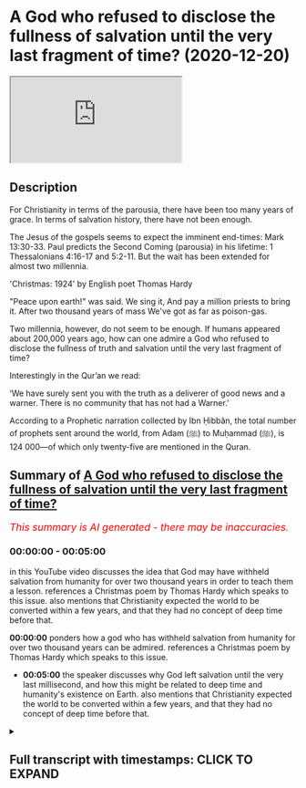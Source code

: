 # A God who refused to disclose the fullness of salvation until the very last fragment of time? (2020-12-20)

<iframe loading='lazy' src='https://www.youtube.com/embed/j5-OShW1_Zs'></iframe>

## Description

For Christianity in terms of the parousia, there have been too many years of grace. In terms of salvation history, there have not been enough. 

The Jesus of the gospels seems to expect the imminent end-times: Mark 13:30-33. Paul predicts the Second Coming (parousia) in his lifetime: 1 Thessalonians 4:16-17 and 5:2-11. But the wait has been extended for almost two millennia.  

'Christmas: 1924' by English poet Thomas Hardy

"Peace upon earth!" was said. We sing it,
And pay a million priests to bring it.
After two thousand years of mass
We've got as far as poison-gas.

Two millennia, however, do not seem to be enough. If humans appeared about 200,000 years ago, how can one admire a God who refused to disclose the fullness of truth and salvation until the very last fragment of time? 

Interestingly in the Qur’an we read:

‘We have surely sent you with the truth as a deliverer of good news and a warner. There is no community that has not had a Warner.'

According to a Prophetic narration collected by Ibn Ḥibbân, the total number of prophets sent around the world, from Adam (ﷺ) to Muḥammad (ﷺ), is 124 000—of which only twenty-five are mentioned in the Quran.

## Summary of [A God who refused to disclose the fullness of salvation until the very last fragment of time?](https://www.youtube.com/watch?v=j5-OShW1_Zs)


*<span style="color:red; font-size:125%">This summary is AI generated - there may be inaccuracies</span>. [](/)*

### <a onclick="modifyYTiframeseektime('0')">00:00:00</a> - <a onclick="modifyYTiframeseektime('300')">00:05:00</a>

in this YouTube video discusses the idea that God may have withheld salvation from humanity for over two thousand years in order to teach them a lesson. references a Christmas poem by Thomas Hardy which speaks to this issue. also mentions that Christianity expected the world to be converted within a few years, and that they had no concept of deep time before that.

**<a onclick="modifyYTiframeseektime('0')">00:00:00</a>** ponders how a god who has withheld salvation from humanity for over two thousand years can be admired. references a Christmas poem by Thomas Hardy which speaks to this issue.
* **<a onclick="modifyYTiframeseektime('300')">00:05:00</a>** the speaker discusses why God left salvation until the very last millisecond, and how this might be related to deep time and humanity's existence on Earth. also mentions that Christianity expected the world to be converted within a few years, and that they had no concept of deep time before that.

<details><summary><h2>Full transcript with timestamps: CLICK TO EXPAND</h2></summary>

<a onclick="modifyYTiframeseektime('1')">0:00:01</a> hello i've been pondering this  
<a onclick="modifyYTiframeseektime('3')">0:00:03</a> question how can one admire a god  
<a onclick="modifyYTiframeseektime('7')">0:00:07</a> who refused to disclose the fullness of  
<a onclick="modifyYTiframeseektime('10')">0:00:10</a> truth  
<a onclick="modifyYTiframeseektime('11')">0:00:11</a> and salvation until the very last  
<a onclick="modifyYTiframeseektime('15')">0:00:15</a> fragment of time now explain  
<a onclick="modifyYTiframeseektime('18')">0:00:18</a> what i mean by this in christianity for  
<a onclick="modifyYTiframeseektime('21')">0:00:21</a> christianity in terms of the parousia  
<a onclick="modifyYTiframeseektime('23')">0:00:23</a> that's the technical term uh some people  
<a onclick="modifyYTiframeseektime('26')">0:00:26</a> use for the second coming of jesus  
<a onclick="modifyYTiframeseektime('30')">0:00:30</a> for christianity there have been too  
<a onclick="modifyYTiframeseektime('32')">0:00:32</a> many years of grace  
<a onclick="modifyYTiframeseektime('35')">0:00:35</a> in terms of salvation history there have  
<a onclick="modifyYTiframeseektime('37')">0:00:37</a> not  
<a onclick="modifyYTiframeseektime('38')">0:00:38</a> been enough let me explain what i mean  
<a onclick="modifyYTiframeseektime('41')">0:00:41</a> jesus uh the jesus of the four gospels  
<a onclick="modifyYTiframeseektime('44')">0:00:44</a> in the new testament seems to expect the  
<a onclick="modifyYTiframeseektime('46')">0:00:46</a> imminent  
<a onclick="modifyYTiframeseektime('47')">0:00:47</a> end times so uh in  
<a onclick="modifyYTiframeseektime('50')">0:00:50</a> mark's gospel for example in chapter 13  
<a onclick="modifyYTiframeseektime('53')">0:00:53</a> verse 30 it reads  
<a onclick="modifyYTiframeseektime('55')">0:00:55</a> and this is about the destruction of the  
<a onclick="modifyYTiframeseektime('56')">0:00:56</a> temple the whole chapter's about the  
<a onclick="modifyYTiframeseektime('58')">0:00:58</a> the signs of the end the destruction of  
<a onclick="modifyYTiframeseektime('60')">0:01:00</a> the temple and the return of the son of  
<a onclick="modifyYTiframeseektime('62')">0:01:02</a> man  
<a onclick="modifyYTiframeseektime('63')">0:01:03</a> who comes in glory and great power  
<a onclick="modifyYTiframeseektime('67')">0:01:07</a> and then after this jesus says truly i  
<a onclick="modifyYTiframeseektime('69')">0:01:09</a> tell you  
<a onclick="modifyYTiframeseektime('70')">0:01:10</a> this generation the generation of people  
<a onclick="modifyYTiframeseektime('72')">0:01:12</a> then living  
<a onclick="modifyYTiframeseektime('73')">0:01:13</a> will not pass away until all these  
<a onclick="modifyYTiframeseektime('76')">0:01:16</a> things  
<a onclick="modifyYTiframeseektime('76')">0:01:16</a> have taken place heaven and earth will  
<a onclick="modifyYTiframeseektime('78')">0:01:18</a> pass away  
<a onclick="modifyYTiframeseektime('80')">0:01:20</a> but my words will not pass away but of  
<a onclick="modifyYTiframeseektime('83')">0:01:23</a> that day or hour no one knows  
<a onclick="modifyYTiframeseektime('85')">0:01:25</a> neither the angels in heaven nor the son  
<a onclick="modifyYTiframeseektime('88')">0:01:28</a> but only the father so the precise  
<a onclick="modifyYTiframeseektime('90')">0:01:30</a> timing is unknown  
<a onclick="modifyYTiframeseektime('92')">0:01:32</a> but this generation truly i tell you  
<a onclick="modifyYTiframeseektime('95')">0:01:35</a> will not pass away until the second  
<a onclick="modifyYTiframeseektime('98')">0:01:38</a> coming  
<a onclick="modifyYTiframeseektime('99')">0:01:39</a> uh occurs and that's uh imminence or  
<a onclick="modifyYTiframeseektime('101')">0:01:41</a> imminence means  
<a onclick="modifyYTiframeseektime('102')">0:01:42</a> and just to back up this uh reading uh  
<a onclick="modifyYTiframeseektime('106')">0:01:46</a> here is um a huge  
<a onclick="modifyYTiframeseektime('109')">0:01:49</a> copy of the oxford bible commentary uh  
<a onclick="modifyYTiframeseektime('112')">0:01:52</a> published by ox university press it's  
<a onclick="modifyYTiframeseektime('114')">0:01:54</a> one of the  
<a onclick="modifyYTiframeseektime('115')">0:01:55</a> the standard reference works uh for  
<a onclick="modifyYTiframeseektime('117')">0:01:57</a> academics and students  
<a onclick="modifyYTiframeseektime('119')">0:01:59</a> of the new testament and the whole bible  
<a onclick="modifyYTiframeseektime('121')">0:02:01</a> and if you look up the passage i've just  
<a onclick="modifyYTiframeseektime('123')">0:02:03</a> read  
<a onclick="modifyYTiframeseektime('124')">0:02:04</a> in here um it says i'll just quote one  
<a onclick="modifyYTiframeseektime('126')">0:02:06</a> sentence  
<a onclick="modifyYTiframeseektime('127')">0:02:07</a> the end will come within the lifetime of  
<a onclick="modifyYTiframeseektime('130')">0:02:10</a> the present generation  
<a onclick="modifyYTiframeseektime('132')">0:02:12</a> um it's just interpreting that so the  
<a onclick="modifyYTiframeseektime('134')">0:02:14</a> end will come the end of the world the  
<a onclick="modifyYTiframeseektime('136')">0:02:16</a> second coming will come within the  
<a onclick="modifyYTiframeseektime('137')">0:02:17</a> lifetime  
<a onclick="modifyYTiframeseektime('138')">0:02:18</a> of the present generation meaning the  
<a onclick="modifyYTiframeseektime('139')">0:02:19</a> generation of course  
<a onclick="modifyYTiframeseektime('141')">0:02:21</a> of those living at that time um  
<a onclick="modifyYTiframeseektime('145')">0:02:25</a> and it's not just the jesus of the  
<a onclick="modifyYTiframeseektime('147')">0:02:27</a> gospels who uh  
<a onclick="modifyYTiframeseektime('148')">0:02:28</a> speaks this way paul the apostle paul  
<a onclick="modifyYTiframeseektime('151')">0:02:31</a> predicts the second coming  
<a onclick="modifyYTiframeseektime('152')">0:02:32</a> the parousia in his lifetime as well  
<a onclick="modifyYTiframeseektime('156')">0:02:36</a> and uh if we look at the bible again to  
<a onclick="modifyYTiframeseektime('159')">0:02:39</a> a passage in his first letter to the  
<a onclick="modifyYTiframeseektime('163')">0:02:43</a> thessalonians  
<a onclick="modifyYTiframeseektime('164')">0:02:44</a> chapter 4 verse 16 um  
<a onclick="modifyYTiframeseektime('168')">0:02:48</a> in fact i'll read back to verse 13 but i  
<a onclick="modifyYTiframeseektime('170')">0:02:50</a> but we do not want you so he's writing  
<a onclick="modifyYTiframeseektime('172')">0:02:52</a> to the thessalonians there's a  
<a onclick="modifyYTiframeseektime('173')">0:02:53</a> a small group of gentile christians in  
<a onclick="modifyYTiframeseektime('176')">0:02:56</a> thessalonica in  
<a onclick="modifyYTiframeseektime('177')">0:02:57</a> what we call greece today and he said he  
<a onclick="modifyYTiframeseektime('180')">0:03:00</a> writes to them  
<a onclick="modifyYTiframeseektime('180')">0:03:00</a> saying but we do not want you to be  
<a onclick="modifyYTiframeseektime('183')">0:03:03</a> uninformed brothers and sisters about  
<a onclick="modifyYTiframeseektime('185')">0:03:05</a> those who have died  
<a onclick="modifyYTiframeseektime('186')">0:03:06</a> so that you may not grieve as others do  
<a onclick="modifyYTiframeseektime('189')">0:03:09</a> i have  
<a onclick="modifyYTiframeseektime('190')">0:03:10</a> no hope we who are alive  
<a onclick="modifyYTiframeseektime('194')">0:03:14</a> who are left until the coming of jesus  
<a onclick="modifyYTiframeseektime('196')">0:03:16</a> will by no means precede those  
<a onclick="modifyYTiframeseektime('198')">0:03:18</a> who have died for the lord himself with  
<a onclick="modifyYTiframeseektime('201')">0:03:21</a> a cry of command and with the arch  
<a onclick="modifyYTiframeseektime('203')">0:03:23</a> angels calling but the sound of god's  
<a onclick="modifyYTiframeseektime('205')">0:03:25</a> trumpet will descend from heaven  
<a onclick="modifyYTiframeseektime('207')">0:03:27</a> and the dead in christ will rise first  
<a onclick="modifyYTiframeseektime('211')">0:03:31</a> so uh we who are alive so we who are  
<a onclick="modifyYTiframeseektime('214')">0:03:34</a> left alive  
<a onclick="modifyYTiframeseektime('215')">0:03:35</a> uh so so no need to grieve even those  
<a onclick="modifyYTiframeseektime('217')">0:03:37</a> who will  
<a onclick="modifyYTiframeseektime('218')">0:03:38</a> you know pre-decease them uh when that  
<a onclick="modifyYTiframeseektime('221')">0:03:41</a> when the uh when the second coming  
<a onclick="modifyYTiframeseektime('223')">0:03:43</a> occurs uh we will all be raised uh  
<a onclick="modifyYTiframeseektime('226')">0:03:46</a> from the dead and the dead in christ  
<a onclick="modifyYTiframeseektime('228')">0:03:48</a> will rise  
<a onclick="modifyYTiframeseektime('229')">0:03:49</a> first so but clearly there's an  
<a onclick="modifyYTiframeseektime('232')">0:03:52</a> expectation there  
<a onclick="modifyYTiframeseektime('233')">0:03:53</a> that he will be alive at the second  
<a onclick="modifyYTiframeseektime('235')">0:03:55</a> coming that will happen in his  
<a onclick="modifyYTiframeseektime('237')">0:03:57</a> generation  
<a onclick="modifyYTiframeseektime('238')">0:03:58</a> and the following the following chapter  
<a onclick="modifyYTiframeseektime('240')">0:04:00</a> verse chapter 5 verse 211  
<a onclick="modifyYTiframeseektime('242')">0:04:02</a> also says the same thing  
<a onclick="modifyYTiframeseektime('246')">0:04:06</a> but the weight has been extended  
<a onclick="modifyYTiframeseektime('249')">0:04:09</a> for almost 2 000 years or over 2 000  
<a onclick="modifyYTiframeseektime('252')">0:04:12</a> years now  
<a onclick="modifyYTiframeseektime('253')">0:04:13</a> so as i said for christianity in terms  
<a onclick="modifyYTiframeseektime('255')">0:04:15</a> of the prusia  
<a onclick="modifyYTiframeseektime('256')">0:04:16</a> there have been too many years of grace  
<a onclick="modifyYTiframeseektime('258')">0:04:18</a> because it should have happened the end  
<a onclick="modifyYTiframeseektime('260')">0:04:20</a> already but in terms of salvation  
<a onclick="modifyYTiframeseektime('263')">0:04:23</a> history  
<a onclick="modifyYTiframeseektime('263')">0:04:23</a> there have not been enough years now if  
<a onclick="modifyYTiframeseektime('268')">0:04:28</a> humans  
<a onclick="modifyYTiframeseektime('269')">0:04:29</a> appeared as we are told by the most  
<a onclick="modifyYTiframeseektime('272')">0:04:32</a> recent science and i just checked this  
<a onclick="modifyYTiframeseektime('273')">0:04:33</a> out  
<a onclick="modifyYTiframeseektime('274')">0:04:34</a> if we humans appeared about 200 000  
<a onclick="modifyYTiframeseektime('276')">0:04:36</a> years ago  
<a onclick="modifyYTiframeseektime('278')">0:04:38</a> how can one admire a god who refused to  
<a onclick="modifyYTiframeseektime('280')">0:04:40</a> disclose the fullness of truth and  
<a onclick="modifyYTiframeseektime('283')">0:04:43</a> salvation  
<a onclick="modifyYTiframeseektime('284')">0:04:44</a> until the larry at the very last  
<a onclick="modifyYTiframeseektime('286')">0:04:46</a> fragment of time  
<a onclick="modifyYTiframeseektime('287')">0:04:47</a> i two thousand years ago  
<a onclick="modifyYTiframeseektime('290')">0:04:50</a> i mean it's much less than one percent  
<a onclick="modifyYTiframeseektime('293')">0:04:53</a> of recorded human history  
<a onclick="modifyYTiframeseektime('296')">0:04:56</a> i'm reminded of a christmas poem by  
<a onclick="modifyYTiframeseektime('298')">0:04:58</a> thomas hardy the great english poet  
<a onclick="modifyYTiframeseektime('300')">0:05:00</a> who wrote he lived during the first  
<a onclick="modifyYTiframeseektime('302')">0:05:02</a> world war survived it  
<a onclick="modifyYTiframeseektime('304')">0:05:04</a> and after the first world war he wrote  
<a onclick="modifyYTiframeseektime('308')">0:05:08</a> at christmas time peace upon earth was  
<a onclick="modifyYTiframeseektime('311')">0:05:11</a> said  
<a onclick="modifyYTiframeseektime('312')">0:05:12</a> we sing it and pay a million priests to  
<a onclick="modifyYTiframeseektime('315')">0:05:15</a> bring it  
<a onclick="modifyYTiframeseektime('316')">0:05:16</a> after 2 000 years of mass we've got as  
<a onclick="modifyYTiframeseektime('320')">0:05:20</a> far as  
<a onclick="modifyYTiframeseektime('321')">0:05:21</a> poison gas so you know we've had that  
<a onclick="modifyYTiframeseektime('325')">0:05:25</a> we've had this  
<a onclick="modifyYTiframeseektime('326')">0:05:26</a> salvation for 2000 years and we're still  
<a onclick="modifyYTiframeseektime('329')">0:05:29</a> guessing each other  
<a onclick="modifyYTiframeseektime('330')">0:05:30</a> on an industrial scale so two millennia  
<a onclick="modifyYTiframeseektime('333')">0:05:33</a> it  
<a onclick="modifyYTiframeseektime('334')">0:05:34</a> does not seem uh to be enough if we've  
<a onclick="modifyYTiframeseektime('337')">0:05:37</a> been around for over 200 000  
<a onclick="modifyYTiframeseektime('339')">0:05:39</a> years why did god leave this fullness of  
<a onclick="modifyYTiframeseektime('343')">0:05:43</a> of truth and salvation uh that they  
<a onclick="modifyYTiframeseektime('345')">0:05:45</a> claim  
<a onclick="modifyYTiframeseektime('346')">0:05:46</a> until the very last last millisecond  
<a onclick="modifyYTiframeseektime('349')">0:05:49</a> that is something uh that we there's not  
<a onclick="modifyYTiframeseektime('351')">0:05:51</a> been enough time we should have been  
<a onclick="modifyYTiframeseektime('353')">0:05:53</a> extended  
<a onclick="modifyYTiframeseektime('354')">0:05:54</a> backwards to 200 000 years  
<a onclick="modifyYTiframeseektime('358')">0:05:58</a> interestingly in the quran we read  
<a onclick="modifyYTiframeseektime('362')">0:06:02</a> we have surely sent you presumably  
<a onclick="modifyYTiframeseektime('364')">0:06:04</a> muhammad  
<a onclick="modifyYTiframeseektime('365')">0:06:05</a> with the truth as a deliverer of good  
<a onclick="modifyYTiframeseektime('367')">0:06:07</a> news and a warner  
<a onclick="modifyYTiframeseektime('369')">0:06:09</a> there is no community that was not that  
<a onclick="modifyYTiframeseektime('372')">0:06:12</a> has not  
<a onclick="modifyYTiframeseektime('373')">0:06:13</a> had a warner and that's the  
<a onclick="modifyYTiframeseektime('376')">0:06:16</a> uh the 35th chapter verse  
<a onclick="modifyYTiframeseektime('381')">0:06:21</a> 24 and there's a footnote in this  
<a onclick="modifyYTiframeseektime('384')">0:06:24</a> translation according to  
<a onclick="modifyYTiframeseektime('385')">0:06:25</a> a prophetic narration the total number  
<a onclick="modifyYTiframeseektime('388')">0:06:28</a> of prophets sent around the world  
<a onclick="modifyYTiframeseektime('390')">0:06:30</a> from adam to muhammad is 124 000  
<a onclick="modifyYTiframeseektime('394')">0:06:34</a> of which only 25 are mentioned in the  
<a onclick="modifyYTiframeseektime('398')">0:06:38</a> quran  
<a onclick="modifyYTiframeseektime('399')">0:06:39</a> so that's fascinating it seems  
<a onclick="modifyYTiframeseektime('402')">0:06:42</a> by accident design that that particular  
<a onclick="modifyYTiframeseektime('405')">0:06:45</a> understanding of salvation  
<a onclick="modifyYTiframeseektime('407')">0:06:47</a> can encompass what we now know from  
<a onclick="modifyYTiframeseektime('409')">0:06:49</a> science  
<a onclick="modifyYTiframeseektime('410')">0:06:50</a> to be the true age of humans humanity  
<a onclick="modifyYTiframeseektime('413')">0:06:53</a> having been around for  
<a onclick="modifyYTiframeseektime('415')">0:06:55</a> just under a quarter of a million years  
<a onclick="modifyYTiframeseektime('417')">0:06:57</a> um  
<a onclick="modifyYTiframeseektime('418')">0:06:58</a> and christianity expected in terms of  
<a onclick="modifyYTiframeseektime('421')">0:07:01</a> its foundation documents the world  
<a onclick="modifyYTiframeseektime('422')">0:07:02</a> and pretty much within a few years and  
<a onclick="modifyYTiframeseektime('425')">0:07:05</a> had no  
<a onclick="modifyYTiframeseektime('426')">0:07:06</a> concept of a deep time before that  
<a onclick="modifyYTiframeseektime('429')">0:07:09</a> uh so that that's uh that's what i was  
<a onclick="modifyYTiframeseektime('432')">0:07:12</a> thinking i don't know what uh  
<a onclick="modifyYTiframeseektime('434')">0:07:14</a> you think but um so time matters  
<a onclick="modifyYTiframeseektime('437')">0:07:17</a> at the end of the day  

</details>
